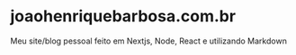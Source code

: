 # joaohenriquebarbosa.com.br
Meu site/blog pessoal feito em Nextjs, Node, React e utilizando Markdown
